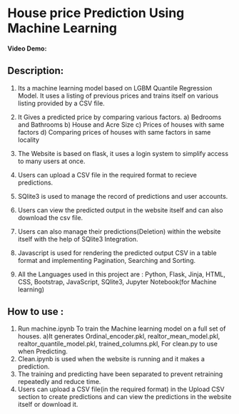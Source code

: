 # House price Prediction Using Machine Learning
#### Video Demo:  <URL HERE>
## Description: 
1. Its a machine learning model based on LGBM Quantile Regression Model. It uses a listing of previous prices and trains itself on various listing provided by a CSV file.

2. It Gives a predicted price by comparing various factors.
   a) Bedrooms and Bathrooms
   b) House and Acre Size
   c) Prices of houses with same factors
   d) Comparing prices of houses with same factors in same locality
3. The Website is based on flask, it uses a login system to simplify access to many users at once.
4. Users can upload a CSV file in the required format to recieve predictions.
5. SQlite3 is used to manage the record of predictions and user accounts.
6. Users can view the predicted output in the website itself and can also download the csv file.
7. Users can also manage their predictions(Deletion) within the website itself with the help of SQlite3 Integration.
8. Javascript is used for rendering the predicted output CSV in a table format and implementing Pagination, Searching and Sorting.
9. All the Languages used in this project are : Python, Flask, Jinja, HTML, CSS, Bootstrap, JavaScript, SQlite3, Jupyter Notebook(for Machine learning)

## How to use : 
1) Run machine.ipynb To train the Machine learning model on a full set of houses.
    a)It generates Ordinal_encoder.pkl, realtor_mean_model.pkl, realtor_quantile_model.pkl, trained_columns.pkl, For clean.py to use when Predicting.
2) Clean.ipynb is used when the website is running and it makes a prediction.
3) The training and predicting have been separated to prevent retraining repeatedly and reduce time.
4) Users can upload a CSV file(in the required format) in the Upload CSV section to create predictions and can view the predictions in the website itself or download it.
